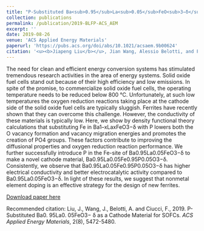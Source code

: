 ```yaml
---
title: "P-Substituted Ba<sub>0.95</sub>La<sub>0.05</sub>FeO<sub>3−δ</sub> as a Cathode Material for SOFCs"
collection: publications
permalink: /publication/2019-BLFP-ACS_AEM
excerpt: ''
date: 2019-08-26
venue: 'ACS Applied Energy Materials'
paperurl: 'https://pubs.acs.org/doi/abs/10.1021/acsaem.9b00624'
citation: '<u><b>Jiapeng Liu</b></u>, Jian Wang, Alessio Belotti, and Francesco Ciucci*. (2019). &quot;P-Substituted Ba0.95La0.05FeO3−δ as a Cathode Material for SOFCs.&quot; <i><b>ACS Applied Energy Materials</b></i>, 2(8), 5472-5480.'
---
```

The need for clean and efficient energy conversion systems has stimulated tremendous research activities in the area of energy systems. Solid oxide fuel cells stand out because of their high efficiency and low emissions. In spite of the promise, to commercialize solid oxide fuel cells, the operating temperature needs to be reduced below 800 °C. Unfortunately, at such low temperatures the oxygen reduction reactions taking place at the cathode side of the solid oxide fuel cells are typically sluggish. Ferrites have recently shown that they can overcome this challenge. However, the conductivity of these materials is typically low. Here, we show by density functional theory calculations that substituting Fe in Ba1–xLaxFeO3−δ with P lowers both the O vacancy formation and vacancy migration energies and promotes the creation of PO4 groups. These factors contribute to improving the diffusional properties and oxygen reduction reaction performance. We further successfully introduce P in the Fe-site of Ba0.95La0.05FeO3−δ to make a novel cathode material, Ba0.95La0.05Fe0.95P0.05O3−δ. Consistently, we observe that Ba0.95La0.05Fe0.95P0.05O3−δ has higher electrical conductivity and better electrocatalytic activity compared to Ba0.95La0.05FeO3−δ. In light of these results, we suggest that nonmetal element doping is an effective strategy for the design of new ferrites.

[Download paper here](http://jiapeng-liu.github.io/files/JP-Liu_2019_BLFP_ACS-AEM.pdf)

Recommended citation: Liu, J., Wang, J., Belotti, A. and Ciucci, F., 2019. P-Substituted Ba0. 95La0. 05FeO3− δ as a Cathode Material for SOFCs. <i>ACS Applied Energy Materials</i>, 2(8), 5472-5480.
